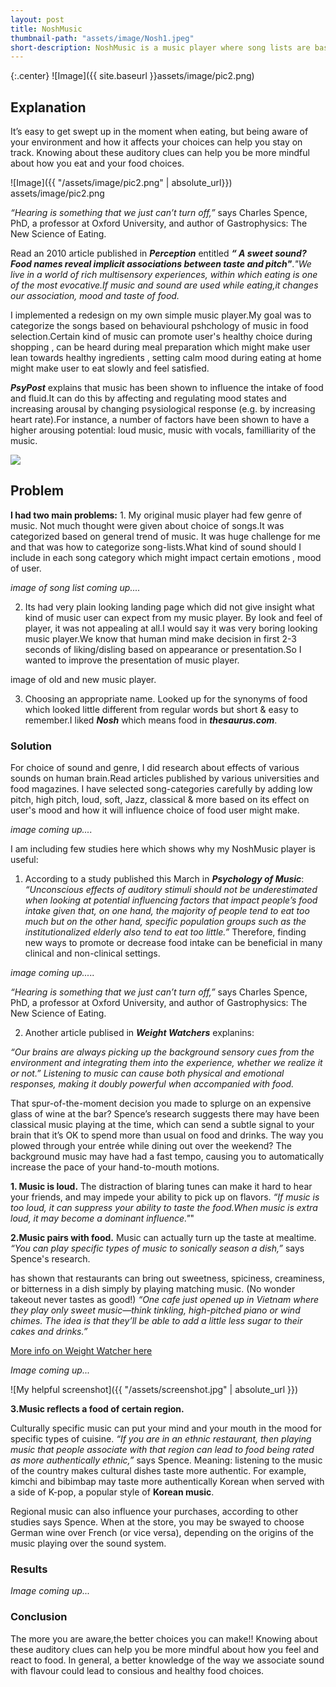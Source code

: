 ```yaml
---
layout: post
title: NoshMusic
thumbnail-path: "assets/image/Nosh1.jpeg"
short-description: NoshMusic is a music player where song lists are based on research that eating experience can be influenced by conscious selection of certain types of music and its health benefits.
---
```

{:.center}
![Image]({{ site.baseurl }}assets/image/pic2.png)

## Explanation

It’s easy to get swept up in the moment when eating, but being aware of your environment and how it affects your choices can help you stay on track. Knowing about these auditory clues can help you be more mindful about how you eat and your food choices.

![Image]\({{ "/assets/image/pic2.png" | absolute_url}})
assets/image/pic2.png

_“Hearing is something that we just can’t turn off,”_ says Charles Spence, PhD, a professor at Oxford University, and author of Gastrophysics: The New Science of Eating.

Read an 2010 article published in **_Perception_** entitled **_“ A sweet sound? Food names reveal implicit associations between taste and pitch"_**._"We live in a world of rich multisensory experiences, within which eating is one of the most evocative.If music and sound are used while eating,it changes our association, mood and taste of food._

I implemented a redesign on my own simple music player.My goal was to categorize the songs based on behavioural pshchology of music in food selection.Certain kind of music can promote user's healthy choice during shopping , can be heard during meal preparation which might make user lean towards healthy ingredients , setting calm mood during eating at home might make user to eat slowly and feel satisfied.

  **_PsyPost_** explains that music has been shown to influence the intake of food and fluid.It can do this by affecting and regulating mood states and increasing arousal by changing psysiological response (e.g. by increasing heart rate).For instance, a number of factors have been shown to have a higher arousing potential: loud music, music with vocals, familliarity of the music.

![](portfolio-kami/assets/image/logoPic.jpg)

## Problem

**I had two main problems:**
1\. My original music player had few genre of music. Not much thought were given about choice of songs.It was categorized based on general trend of music.
It was huge challenge for me and that was how to categorize song-lists.What kind of sound should I include in each song category which might impact certain emotions , mood of user.

 _image of song list coming up...._

2.  Its had very plain looking landing page which did not give insight what kind of music user can expect from my music player.
    By look and feel of player, it was not appealing at all.I would say it was very boring looking music player.We know that human mind make decision in first 2-3 seconds of liking/disling based on appearance or presentation.So I wanted to improve the presentation of music player.

image of old and new music player.

3.  Choosing an appropriate name.
    Looked up for the synonyms of food which looked little different from regular words but short & easy to remember.I liked **_Nosh_** which means food in **_thesaurus.com_**.

### Solution

For choice of sound and genre, I did research about effects of various sounds on human brain.Read articles published by various universities and food magazines.
I have selected song-categories carefully by adding low pitch, high pitch, loud, soft, Jazz, classical & more based on its effect on user's mood and how it will influence choice of food user might make.

 _image coming up...._

I am including few studies here which shows why my NoshMusic player is useful:

1.  According to a study published this March in
    **_Psychology of Music_**: _“Unconscious effects of auditory stimuli should not be underestimated when looking at potential influencing factors that impact people’s food intake given that, on one hand, the majority of people tend to eat too much but on the other hand, specific population groups such as the institutionalized elderly also tend to eat too little.”_ Therefore, finding new ways to promote or decrease food intake can be beneficial in many clinical and non-clinical settings.

_image coming up....._

_“Hearing is something that we just can’t turn off,”_ says Charles Spence, PhD, a professor at Oxford University, and author of Gastrophysics: The New Science of Eating.

 2.  Another article publised in **_Weight Watchers_** explanins:

_“Our brains are always picking up the background sensory cues from the environment and integrating them into the experience, whether we realize it or not.” Listening to music can cause both physical and emotional responses, making it doubly powerful when accompanied with food._

That spur-of-the-moment decision you made to splurge on an expensive glass of wine at the bar? Spence’s research suggests there may have been classical music playing at the time, which can send a subtle signal to your brain that it’s OK to spend more than usual on food and drinks. The way you plowed through your entrée while dining out over the weekend? The background music may have had a fast tempo, causing you to automatically increase the pace of your hand-to-mouth motions.

**1. Music is loud.**
The distraction of blaring tunes can make it hard to hear your friends, and may impede your ability to pick up on flavors. _“If music is too loud, it can suppress your ability to taste the food.When music is extra loud, it may become a dominant influence."_"

**2.Music pairs with food.**
Music can actually turn up the taste at mealtime. _“You can play specific types of music to sonically season a dish,”_ says Spence's research.

has shown that restaurants can bring out sweetness, spiciness, creaminess, or bitterness in a dish simply by playing matching music. (No wonder takeout never tastes as good!) _“One cafe just opened up in Vietnam where they play only sweet music—think tinkling, high-pitched piano or wind chimes. The idea is that they’ll be able to add a little less sugar to their cakes and drinks.”_

<a href="https://www.weightwatchers.com/us/article/3-surprising-ways-restaurant-music-affects-how-you-eat?otm_medium=onespot&otm_source=onsite&otm_content=article-page:article-page-footer&otm_click_id=8755e379-e937-41c2-a8bc-45112427052f">More info on Weight Watcher here</a>

_Image coming up..._

![My helpful screenshot]\({{ "/assets/screenshot.jpg" | absolute_url }})



**3.Music reflects a food of certain region.**

Culturally specific music can put your mind and your mouth in the mood for specific types of cuisine. _“If you are in an ethnic restaurant, then playing music that people associate with that region can lead to food being rated as more authentically ethnic,”_  says Spence. Meaning: listening to the music of the country makes cultural dishes taste more authentic. For example, kimchi and bibimbap may taste more authentically Korean when served with a side of K-pop, a popular style of **Korean music**.

 Regional music can also influence your purchases, according to other studies says Spence. When at the store, you may be swayed to choose German wine over French (or vice versa), depending on the origins of the music playing over the sound system.

### Results

_Image coming up..._

### Conclusion

 The more you are aware,the better choices you can make!!
 Knowing about these auditory clues can help you be more mindful about how you feel and react to food. In general, a better knowledge of the way we associate sound with flavour could lead to consious and healthy food choices.

